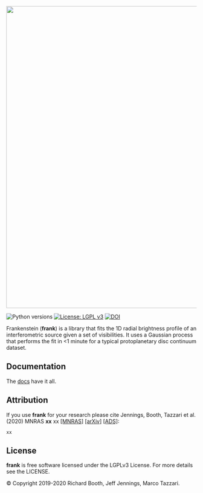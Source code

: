 <p align="center">
  <img width = "800" src="https://github.com/discsim/frankenstein/blob/docs_and_runner_jj/docs/images/day_off.png?raw=true"/>
</p>

![Python versions](https://img.shields.io/badge/python-3.7-%20%230078BC)
[![License: LGPL v3](https://img.shields.io/badge/License-LGPL%20v3-blue.svg)](https://www.gnu.org/licenses/lgpl-3.0)
[![DOI]()]()

Frankenstein (**frank**) is a library that fits the 1D radial brightness profile of an interferometric source given a set of visibilities. It uses a Gaussian process that performs the fit in <1 minute for a typical protoplanetary disc continuum dataset.

Documentation
-------------
The [docs](https://discsim.github.io/frankenstein/) have it all.

Attribution
-----------
If you use **frank** for your research please cite Jennings, Booth, Tazzari et al. (2020) MNRAS **xx** xx [[MNRAS]](xx) [[arXiv]](xx) [[ADS]](xx):
```
xx
```

License
-------
**frank** is free software licensed under the LGPLv3 License. For more details see the LICENSE.

© Copyright 2019-2020 Richard Booth, Jeff Jennings, Marco Tazzari.
